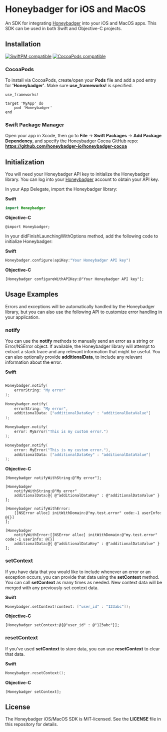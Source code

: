 # Honeybadger for iOS and MacOS

An SDK for integrating [Honeybadger](https://honeybadger.io) into your iOS and MacOS apps. This SDK can be used in both Swift and Objective-C projects.

## Installation

[![SwiftPM compatible](https://img.shields.io/badge/SwiftPM-compatible-brightgreen.svg)](https://swift.org/package-manager)
[![CocoaPods compatible](https://img.shields.io/badge/CocoaPods-compatible-brightgreen.svg)](https://cocoapods.org/)

### CocoaPods

To install via CocoaPods, create/open your **Pods** file and add a pod entry for **'Honeybadger'**. Make sure **use_frameworks!** is specified.

```shell
use_frameworks!

target 'MyApp' do
	pod 'Honeybadger'
end
```

### Swift Package Manager

Open your app in Xcode, then go to **File** -> **Swift Packages** -> **Add Package Dependency**, and specify the Honeybadger Cocoa GitHub repo: **https://github.com/honeybadger-io/honeybadger-cocoa**

## Initialization

You will need your Honeybadger API key to initialize the Honeybadger library. You can log into your [Honeybadger](https://honeybadger.io) account to obtain your API key.

In your App Delegate, import the Honeybadger library:

**Swift**
```swift
import Honeybadger
```

**Objective-C**
```objc
@import Honeybadger;
```

In your didFinishLaunchingWithOptions method, add the following code to initialize Honeybadger:

**Swift**
```swift
Honeybadger.configure(apiKey:"Your Honeybadger API key")
```

**Objective-C**
```objc
[Honeybadger configureWithAPIKey:@"Your Honeybadger API key"];
```

## Usage Examples
Errors and exceptions will be automatically handled by the Honeybadger library, but you can also use the following API to customize error handling in your application.

### notify
You can use the **notify** methods to manually send an error as a string or Error/NSError object. If available, the Honeybadger library will attempt to extract a stack trace and any relevant information that might be useful. You can also optionally provide **additionalData**, to include any relevant information about the error.

**Swift**
```swift

Honeybadger.notify(
	errorString: "My error"
);

Honeybadger.notify(
	errorString: "My error", 
	additionalData: ["additionalDataKey" : "additionalDataValue"]
);

Honeybadger.notify(
	error: MyError("This is my custom error.")
);

Honeybadger.notify(
	error: MyError("This is my custom error."), 
	additionalData: ["additionalDataKey" : "additionalDataValue"]
);
```

**Objective-C**
```objc
[Honeybadger notifyWithString:@"My error"];

[Honeybadger 
	notifyWithString:@"My error" 
	additionalData:@{ @"additionalDataKey" : @"additionalDataValue" }
];

[Honeybadger notifyWithError:
	[[NSError alloc] initWithDomain:@"my.test.error" code:-1 userInfo: @{}]
];

[Honeybadger 
	notifyWithError:[[NSError alloc] initWithDomain:@"my.test.error" code:-1 userInfo: @{}]
	additionalData:@{ @"additionalDataKey" : @"additionalDataValue" }
];
```

### setContext

If you have data that you would like to include whenever an error or an exception occurs, you can provide that data using the **setContext** method. You can call **setContext** as many times as needed. New context data will be merged with any previously-set context data.

**Swift**
```swift
Honeybadger.setContext(context: ["user_id" : "123abc"]);
```

**Objective-C**
```objc
[Honeybadger setContext:@{@"user_id" : @"123abc"}];
```

### resetContext

If you've used **setContext** to store data, you can use **resetContext** to clear that data.

**Swift**
```swift
Honeybadger.resetContext();
```

**Objective-C**
```objc
[Honeybadger setContext];
```

## License

The Honeybadger iOS/MacOS SDK is MIT-licensed. See the **LICENSE** file in this repository for details.
